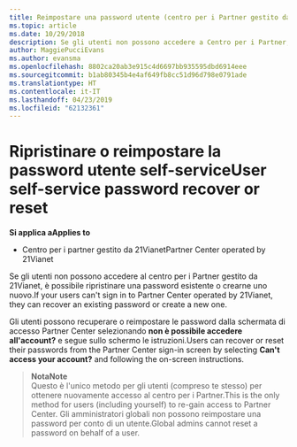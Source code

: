 ```yaml
---
title: Reimpostare una password utente (centro per i Partner gestito da 21Vianet)
ms.topic: article
ms.date: 10/29/2018
description: Se gli utenti non possono accedere a Centro per i Partner, è possibile ripristinare o reimpostare le password dalla schermata di accesso.
author: MaggiePucciEvans
ms.author: evansma
ms.openlocfilehash: 8802ca20ab3e915c4d6697bb935595dbd6914eee
ms.sourcegitcommit: b1ab80345b4e4af649fb8cc51d96d798e0791ade
ms.translationtype: HT
ms.contentlocale: it-IT
ms.lasthandoff: 04/23/2019
ms.locfileid: "62132361"
---
```

# <a name="user-self-service-password-recover-or-reset"></a><span data-ttu-id="08acf-103">Ripristinare o reimpostare la password utente self-service</span><span class="sxs-lookup"><span data-stu-id="08acf-103">User self-service password recover or reset</span></span>

<span data-ttu-id="08acf-104">**Si applica a**</span><span class="sxs-lookup"><span data-stu-id="08acf-104">**Applies to**</span></span>

-   <span data-ttu-id="08acf-105">Centro per i partner gestito da 21Vianet</span><span class="sxs-lookup"><span data-stu-id="08acf-105">Partner Center operated by 21Vianet</span></span>


<span data-ttu-id="08acf-106">Se gli utenti non possono accedere al centro per i Partner gestito da 21Vianet, è possibile ripristinare una password esistente o crearne uno nuovo.</span><span class="sxs-lookup"><span data-stu-id="08acf-106">If your users can't sign in to Partner Center operated by 21Vianet, they can recover an existing password or create a new one.</span></span> 

<span data-ttu-id="08acf-107">Gli utenti possono recuperare o reimpostare le password dalla schermata di accesso Partner Center selezionando **non è possibile accedere all'account?** e segue sullo schermo le istruzioni.</span><span class="sxs-lookup"><span data-stu-id="08acf-107">Users can recover or reset their passwords from the Partner Center sign-in screen by selecting **Can't access your account?** and following the on-screen instructions.</span></span> 

><span data-ttu-id="08acf-108">**Nota**</span><span class="sxs-lookup"><span data-stu-id="08acf-108">**Note**</span></span><br><span data-ttu-id="08acf-109">Questo è l'unico metodo per gli utenti (compreso te stesso) per ottenere nuovamente accesso al centro per i Partner.</span><span class="sxs-lookup"><span data-stu-id="08acf-109">This is the only method for users (including yourself) to re-gain access to Partner Center.</span></span> <span data-ttu-id="08acf-110">Gli amministratori globali non possono reimpostare una password per conto di un utente.</span><span class="sxs-lookup"><span data-stu-id="08acf-110">Global admins cannot reset a password on behalf of a user.</span></span>



 




